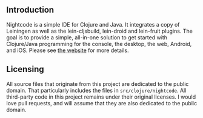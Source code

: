 ## Introduction

Nightcode is a simple IDE for Clojure and Java. It integrates a copy of Leiningen as well as the lein-cljsbuild, lein-droid and lein-fruit plugins. The goal is to provide a simple, all-in-one solution to get started with Clojure/Java programming for the console, the desktop, the web, Android, and iOS. Please see [the website](https://nightcode.info) for more details.

## Licensing

All source files that originate from this project are dedicated to the public domain. That particularly includes the files in `src/clojure/nightcode`. All third-party code in this project remains under their original licenses. I would love pull requests, and will assume that they are also dedicated to the public domain.
